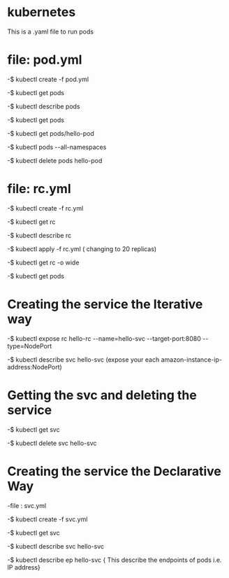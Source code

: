 # kubernetes
This is a .yaml file to run pods

# file: pod.yml 

 -$ kubectl create -f pod.yml
 
 -$ kubectl get pods
 
 -$ kubectl describe pods
 
 -$ kubectl get pods
 
 -$ kubectl get pods/hello-pod
 
 -$ kubectl pods --all-namespaces
 
 -$ kubectl delete pods hello-pod

# file: rc.yml

   -$ kubectl create -f rc.yml
   
   -$ kubectl get rc
   
   -$ kubectl describe rc
   
   -$ kubectl apply -f rc.yml ( changing to 20 replicas)
   
   -$ kubectl get rc -o wide
   
   -$ kubectl get pods
   
# Creating the service the Iterative way

   -$ kubectl expose rc hello-rc --name=hello-svc --target-port:8080 --type=NodePort
   
   -$ kubectl describe svc hello-svc (expose your each amazon-instance-ip-address:NodePort)

# Getting the svc and deleting the service
   
   -$ kubectl get svc
   
   -$ kubectl delete svc hello-svc
   
# Creating the service the Declarative Way
   
   -file : svc.yml
   
   -$ kubectl create -f svc.yml
   
   -$ kubectl get svc
   
   -$ kubectl describe svc hello-svc
   
   -$ kubectl describe ep hello-svc { This describe the endpoints of pods i.e. IP address}
